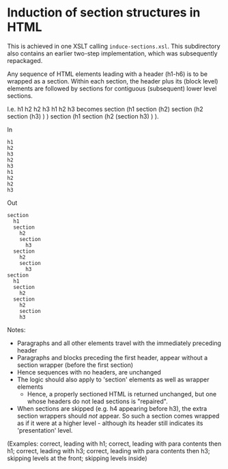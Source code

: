 # Induction of section structures in HTML

This is achieved in one XSLT calling `induce-sections.xsl`. This subdirectory also contains an earlier two-step implementation, which was subsequently repackaged.

Any sequence of HTML elements leading with a header (h1-h6) is to be wrapped as a section. Within each section, the header plus its (block level) elements are followed by sections for contiguous (subsequent) lower level sections.

I.e. h1 h2 h2 h3 h1 h2 h3 becomes section (h1 section (h2) section (h2 section (h3) ) ) section (h1 section (h2 (section h3) ) ).
 
In
```
h1
h2
h3
h2
h3
h1
h2
h2
h3
```

Out
```
section
  h1
  section
    h2
    section
      h3
  section  
    h2
    section
      h3
section
  h1
  section
    h2
  section
    h2
    section
    h3

```

Notes:
* Paragraphs and all other elements travel with the immediately preceding header
* Paragraphs and blocks preceding the first header, appear without a section wrapper
  (before the first section)
* Hence sequences with no headers, are unchanged
* The logic should also apply to 'section' elements as well as wrapper elements
    * Hence, a properly sectioned HTML is returned unchanged, but one whose headers do not lead sections is "repaired".
* When sections are skipped (e.g. h4 appearing before h3), the extra section wrappers should *not* appear. So such a section comes wrapped as if it were at a higher level - although its header still indicates its 'presentation' level.

(Examples:
correct, leading with h1;
correct, leading with para contents then h1;
correct, leading with h3;
correct, leading with para contents then h3;
skipping levels at the front;
skipping levels inside)

